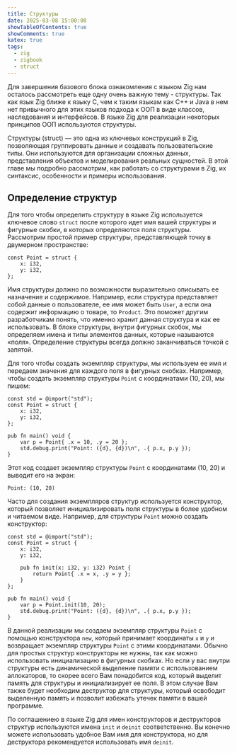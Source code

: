 ```yaml
---
title: Структуры
date: 2025-03-08 15:00:00
showTableOfContents: true
showComments: true
katex: true
tags:
  - zig
  - zigbook
  - struct
---
```


Для завершения базового блока ознакомления с языком Zig нам осталось рассмотреть еще одну очень важную тему - структуры. Так как язык Zig ближе к языку C, чем к таким языкам как C++ и Java в нем нет привычного для этих языков подхода к ООП в виде классов, наследования и интерфейсов. В языке Zig для реализации некоторых принципов ООП используются структуры.

Структуры (struct) — это одна из ключевых конструкций в Zig, позволяющая группировать данные и создавать пользовательские типы. Они используются для организации сложных данных, представления объектов и моделирования реальных сущностей. В этой главе мы подробно рассмотрим, как работать со структурами в Zig, их синтаксис, особенности и примеры использования.

## Определение структур
Для того чтобы определить структуру в языке Zig используется ключевое слово `struct` после которого идет имя вашей структуры и фигурные скобки, в которых определяются поля структуры. Рассмотрим простой пример структуры, представляющей точку в двумерном пространстве:

```zig
const Point = struct {
    x: i32,
    y: i32,
};
```

Имя структуры должно по возможности выразительно описывать ее назначение и содержимое. Например, если структура представляет собой данные о пользователе, ее имя может быть `User`, а если она содержит информацию о товаре, то `Product`. Это поможет другим разработчикам понять, что именно хранит данная структура и как ее использовать. В блоке структуры, внутри фигурных скобок, мы определяем имена и типы элементов данных, которые называются «поля». Определение структуры всегда должно заканчиваться точкой с запятой.

Для того чтобы создать экземпляр структуры, мы используем ее имя и передаем значения для каждого поля в фигурных скобках. Например, чтобы создать экземпляр структуры `Point` с координатами (10, 20), мы пишем:

```zig
const std = @import("std");
const Point = struct {
    x: i32,
    y: i32,
};

pub fn main() void {
    var p = Point{ .x = 10, .y = 20 };
    std.debug.print("Point: ({d}, {d})\n", .{ p.x, p.y });
}
```

Этот код создает экземпляр структуры `Point` с координатами (10, 20) и выводит его на экран:

```
Point: (10, 20)
```

Часто для создания экземпляров структур используется конструктор, который позволяет инициализировать поля структуры в более удобном и читаемом виде. Например, для структуры `Point` можно создать конструктор:

```zig
const std = @import("std");
const Point = struct {
    x: i32,
    y: i32,

    pub fn init(x: i32, y: i32) Point {
        return Point{ .x = x, .y = y };
    }
};

pub fn main() void {
    var p = Point.init(10, 20);
    std.debug.print("Point: ({d}, {d})\n", .{ p.x, p.y });
}
```

В данной реализации мы создаем экземпляр структуры `Point` с помощью конструктора `new`, который принимает координаты `x` и `y` и возвращает экземпляр структуры `Point` с этими координатами. Обычно для простых структур конструкторы не нужны, так как можно использовать инициализацию в фигурных скобках. Но если у вас внутри структуры есть динамической выделение памяти с использованием аллокаторов, то скорее всего Вам понадобится код, который выделит память для структуры и инициализирует ее поля. В этом случае Вам также будет необходим деструктор для структуры, который освободит выделенную память и позволит избежать утечек памяти в вашей программе.

По соглашениею в языке Zig для имен конструкторов и деструкторов структур используются имена `init` и `deinit` соответственно. Вы конечно можете использовать удобное Вам имя для конструктора, но для деструктора рекомендуется использовать имя `deinit`.
